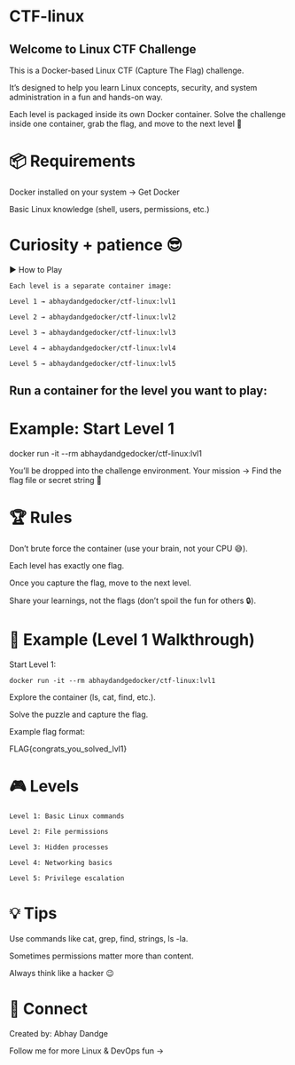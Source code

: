 # CTF-linux

## Welcome to Linux CTF Challenge

This is a Docker-based Linux CTF (Capture The Flag) challenge.

It’s designed to help you learn Linux concepts, security, and system administration in a fun and hands-on way.

Each level is packaged inside its own Docker container. Solve the challenge inside one container, grab the flag, and move to the next level 🚀

# 📦 Requirements

Docker installed on your system → Get Docker

Basic Linux knowledge (shell, users, permissions, etc.)

# Curiosity + patience 😎

▶️ How to Play
```
Each level is a separate container image:

Level 1 → abhaydandgedocker/ctf-linux:lvl1

Level 2 → abhaydandgedocker/ctf-linux:lvl2

Level 3 → abhaydandgedocker/ctf-linux:lvl3

Level 4 → abhaydandgedocker/ctf-linux:lvl4

Level 5 → abhaydandgedocker/ctf-linux:lvl5
```
## Run a container for the level you want to play:

# Example: Start Level 1
docker run -it --rm abhaydandgedocker/ctf-linux:lvl1


You’ll be dropped into the challenge environment.
Your mission → Find the flag file or secret string 🎯

# 🏆 Rules

Don’t brute force the container (use your brain, not your CPU 😅).

Each level has exactly one flag.

Once you capture the flag, move to the next level.

Share your learnings, not the flags (don’t spoil the fun for others 🔒).

# 📖 Example (Level 1 Walkthrough)

Start Level 1:
```
docker run -it --rm abhaydandgedocker/ctf-linux:lvl1

```
Explore the container (ls, cat, find, etc.).

Solve the puzzle and capture the flag.

Example flag format:

FLAG{congrats_you_solved_lvl1}

# 🎮 Levels
```
Level 1: Basic Linux commands

Level 2: File permissions

Level 3: Hidden processes

Level 4: Networking basics

Level 5: Privilege escalation
```
# 💡 Tips

Use commands like cat, grep, find, strings, ls -la.

Sometimes permissions matter more than content.

Always think like a hacker 😉

# 🔗 Connect

Created by: Abhay Dandge

Follow me for more Linux & DevOps fun → 
